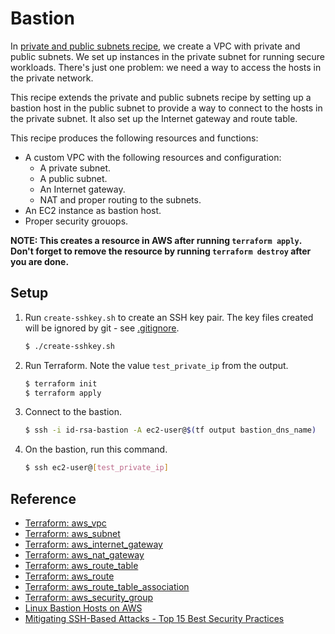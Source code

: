 # Bastion

In [private and public subnets recipe](../public-private-subnets), we create a VPC with private and public subnets. We set up instances in the private subnet for running secure workloads. There's just one problem: we need a way to access the hosts in the private network.

This recipe extends the private and public subnets recipe by setting up a bastion host in the public subnet to provide a way to connect to the hosts in the private subnet. It also set up the Internet gateway and route table.

This recipe produces the following resources and functions:

* A custom VPC with the following resources and configuration:
  * A private subnet.
  * A public subnet.
  * An Internet gateway.
  * NAT and proper routing to the subnets.
* An EC2 instance as bastion host.
* Proper security grouops.

**NOTE: This creates a resource in AWS after running `terraform apply`. Don't forget to remove the resource by running `terraform destroy` after you are done.**

## Setup

1. Run `create-sshkey.sh` to create an SSH key pair. The key files created will be ignored by git - see [.gitignore](.gitignore). 

   ```bash
   $ ./create-sshkey.sh
   ```
   
1. Run Terraform. Note the value `test_private_ip` from the output.

   ```bash
   $ terraform init
   $ terraform apply
   ```

1. Connect to the bastion.

   ```bash
   $ ssh -i id-rsa-bastion -A ec2-user@$(tf output bastion_dns_name)
   ```

1. On the bastion, run this command.

   ```bash
   $ ssh ec2-user@[test_private_ip]
   ```

## Reference

* [Terraform: aws_vpc](https://registry.terraform.io/providers/hashicorp/aws/latest/docs/resources/vpc)
* [Terraform: aws_subnet](https://registry.terraform.io/providers/hashicorp/aws/latest/docs/resources/subnet)
* [Terraform: aws_internet_gateway](https://registry.terraform.io/providers/hashicorp/aws/latest/docs/resources/internet_gateway)
* [Terraform: aws_nat_gateway](https://registry.terraform.io/providers/hashicorp/aws/latest/docs/resources/nat_gateway)
* [Terraform: aws_route_table](https://registry.terraform.io/providers/hashicorp/aws/latest/docs/resources/route_table)
* [Terraform: aws_route](https://registry.terraform.io/providers/hashicorp/aws/latest/docs/resources/route)
* [Terraform: aws_route_table_association](https://registry.terraform.io/providers/hashicorp/aws/latest/docs/resources/route_table_association)
* [Terraform: aws_security_group](https://registry.terraform.io/providers/hashicorp/aws/latest/docs/resources/security_group)
* [Linux Bastion Hosts on AWS](https://aws.amazon.com/quickstart/architecture/linux-bastion/)
* [Mitigating SSH-Based Attacks - Top 15 Best Security Practices](https://securitytrails.com/blog/mitigating-ssh-based-attacks-top-15-best-security-practices)
